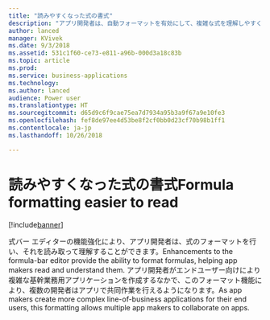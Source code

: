```yaml
---
title: "読みやすくなった式の書式"
description: "アプリ開発者は、自動フォーマットを有効にして、複雑な式を理解しやすくできます"
author: lanced
manager: KVivek
ms.date: 9/3/2018
ms.assetid: 531c1f60-ce73-e811-a96b-000d3a18c83b
ms.topic: article
ms.prod: 
ms.service: business-applications
ms.technology: 
ms.author: lanced
audience: Power user
ms.translationtype: HT
ms.sourcegitcommit: d65d9c6f9cae75ea7d7934a95b3a9f67a9e10fe3
ms.openlocfilehash: fef8de97ee4d53be8f2cf0bb0d23cf70b98b1ff1
ms.contentlocale: ja-jp
ms.lasthandoff: 10/26/2018

---
```

# <a name="formula-formatting-easier-to-read"></a><span data-ttu-id="eef32-103">読みやすくなった式の書式</span><span class="sxs-lookup"><span data-stu-id="eef32-103">Formula formatting easier to read</span></span>


[!include[banner](../../includes/banner.md)]

<span data-ttu-id="eef32-104">式バー エディターの機能強化により、アプリ開発者は、式のフォーマットを行い、それを読み取って理解することができます。</span><span class="sxs-lookup"><span data-stu-id="eef32-104">Enhancements to the formula-bar editor provide the ability to format formulas, helping app makers read and understand them.</span></span> <span data-ttu-id="eef32-105">アプリ開発者がエンドユーザー向けにより複雑な基幹業務用アプリケーションを作成するなかで、このフォーマット機能により、複数の開発者はアプリで共同作業を行えるようになります。</span><span class="sxs-lookup"><span data-stu-id="eef32-105">As app makers create more complex line-of-business applications for their end users, this formatting allows multiple app makers to collaborate on apps.</span></span>


